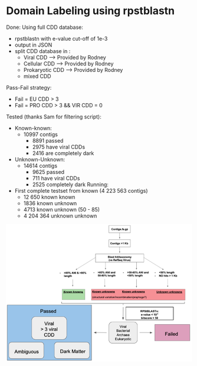 # Domain Labeling using rpstblastn
Done:
Using full CDD database:
 - rpstblastn with e-value cut-off of 1e-3
 - output in JSON
 - split CDD database in :
    - Viral CDD --> Provided by Rodney 
    - Cellular CDD --> Provided by Rodney
    - Prokaryotic CDD --> Provided by Rodney 
    - mixed CDD

Pass-Fail strategy:
 - Fail = EU CDD > 3
 - Fail = PRO CDD > 3 && VIR CDD = 0

Tested (thanks Sam for filtering script):
 - Known-known:
 	- 10997 contigs
		- 8891 passed
		- 2975 have viral CDDs
		- 2416 are completely dark
 - Unknown-Unknown:
 	- 14614 contigs
		- 9625 passed
		- 711 have viral CDDs
		- 2525 completely dark
Running:
 - First complete testset from known (4 223 563 contigs)
	- 12 650 known known
	- 1836 known unknown
	- 4713 known unknown (50 - 85)
	- 4 204 364 unknown unknown

![alt text](https://github.com/NCBI-Hackathons/VirusDiscoveryProject/blob/master/DomainLabeling/RPSTBLN/pipe.png)
